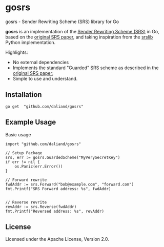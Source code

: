 # gosrs
gosrs - Sender Rewriting Scheme (SRS) library for Go

**gosrs** is an implementation of the [Sender Rewriting Scheme (SRS)](https://en.wikipedia.org/wiki/Sender_Rewriting_Scheme) in Go, based on the [original SRS paper](http://www.libsrs2.org/srs/srs.pdf), and taking inspiration from the [srslib](https://github.com/jichu4n/srslib) Python implementation.

Highlights:

* No external dependencies
* Implements the standard "Guarded" SRS scheme as described in the [original SRS paper](http://www.libsrs2.org/srs/srs.pdf);
* Simple to use and understand.

## Installation
```
go get  "github.com/daliand/gosrs"
```

## Example Usage

Basic usage 
```
import "github.com/daliand/gosrs"

// Setup Package
srs, err := gosrs.GuardedScheme("MyVerySecretKey")
if err != nil {
    os.Panic(err.Error())
}

// Forward rewrite
fwdAddr := srs.Forward("bob@example.com", "forward.com")
fmt.Printf("SRS Forward address: %s", fwdAddr)


// Reverse revrite
revAddr := srs.Reverse(fwdAddr)
fmt.Printf("Reversed address: %s", revAddr)
```

## License

Licensed under the Apache License, Version 2.0.
